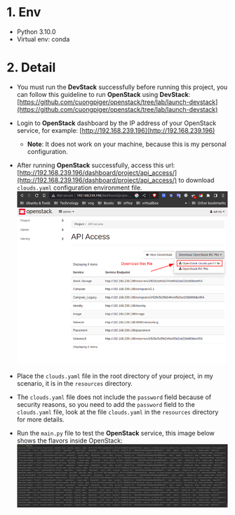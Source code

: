 # 1. Env
* Python 3.10.0
* Virtual env: conda

# 2. Detail
* You must run the **DevStack** successfully before running this project, you can follow this guideline to run **OpenStack** using **DevStack**: [https://github.com/cuongpiger/openstack/tree/lab/launch-devstack](https://github.com/cuongpiger/openstack/tree/lab/launch-devstack)

* Login to **OpenStack** dashboard by the IP address of your OpenStack service, for example: [http://192.168.239.196](http://192.168.239.196)
  * **Note**: It does not work on your machine, because this is my personal configuration.
* After running **OpenStack** successfully, access this url: [http://192.168.239.196/dashboard/project/api_access/](http://192.168.239.196/dashboard/project/api_access/) to download `clouds.yaml` configuration environment file.
  ![](./img/01.png)

* Place the `clouds.yaml` file in the root directory of your project, in my scenario, it is in the `resources` directory.

* The `clouds.yaml` file does not include the `password` field because of security reasons, so you need to add the `password` field to the `clouds.yaml` file, look at the file `clouds.yaml` in the `resources` directory for more details.

* Run the `main.py` file to test the **OpenStack** service, this image below shows the flavors inside OpenStack:
  ![](./img/02.png)